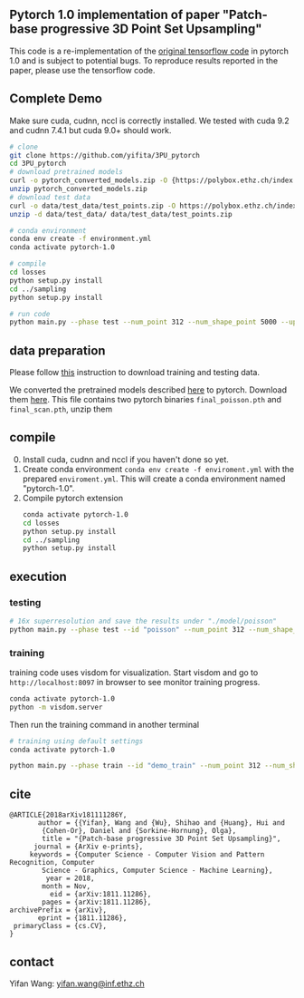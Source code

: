## Pytorch 1.0 implementation of paper "Patch-base progressive 3D Point Set Upsampling"
This code is a re-implementation of the [original tensorflow code](https://github.com/yifita/3PU) in pytorch 1.0 and is subject to potential bugs. 
To reproduce results reported in the paper, please use the tensorflow code.

## Complete Demo ##
Make sure cuda, cudnn, nccl is correctly installed.
We tested with cuda 9.2 and cudnn 7.4.1 but cuda 9.0+ should work.

```bash
# clone
git clone https://github.com/yifita/3PU_pytorch
cd 3PU_pytorch
# download pretrained models
curl -o pytorch_converted_models.zip -O {https://polybox.ethz.ch/index.php/s/QsnhBDg17bX8alE/download}
unzip pytorch_converted_models.zip
# download test data
curl -o data/test_data/test_points.zip -O https://polybox.ethz.ch/index.php/s/wxKg4O05JnyePDK/download
unzip -d data/test_data/ data/test_data/test_points.zip

# conda environment
conda env create -f environment.yml
conda activate pytorch-1.0

# compile
cd losses
python setup.py install
cd ../sampling
python setup.py install

# run code
python main.py --phase test --num_point 312 --num_shape_point 5000 --up_ratio 16 --test_data  "data/test_data/sketchfab_poisson/poisson_5000/*.xyz" --ckpt final_poisson.pth
``` 
## data preparation ##
Please follow [this](https://github.com/yifita/3PU#data-preparation) instruction to download training and testing data.

We converted the pretrained models described [here](https://github.com/yifita/3PU#pretrained-model) to pytorch. Download them [here](https://polybox.ethz.ch/index.php/s/QsnhBDg17bX8alE). This file contains two pytorch binaries `final_poisson.pth` and `final_scan.pth`, unzip them 

## compile ##

0. Install cuda, cudnn and nccl if you haven't done so yet.
1. Create conda environment `conda env create -f enviroment.yml` with the prepared `enviroment.yml`. This will create a conda environment named "pytorch-1.0".
2. Compile pytorch extension
    ````bash
    conda activate pytorch-1.0
    cd losses
    python setup.py install
    cd ../sampling
    python setup.py install
    ````

## execution ##

### testing ###
```bash
# 16x superresolution and save the results under "./model/poisson"
python main.py --phase test --id "poisson" --num_point 312 --num_shape_point 5000 --up_ratio 16 --test_data  "data/test_data/sketchfab_poisson/poisson_5000/*.xyz" --ckpt ./model/final_poisson.pth 
```
### training ###
training code uses visdom for visualization. Start visdom and go to `http://localhost:8097` in browser to see monitor training progress.
```bash
conda activate pytorch-1.0
python -m visdom.server
```
Then run the training command in another terminal
```bash
# training using default settings
conda activate pytorch-1.0

python main.py --phase train --id "demo_train" --num_point 312 --num_shape_point 5000 --up_ratio 16 --h5_data train_poisson_310_poisson_625_poisson_1250_poisson_2500_poisson_5000_poisson_10000_poisson_20000_poisson_40000_poisson_80000.hdf5
```

## cite ##
```
@ARTICLE{2018arXiv181111286Y,
       author = {{Yifan}, Wang and {Wu}, Shihao and {Huang}, Hui and
        {Cohen-Or}, Daniel and {Sorkine-Hornung}, Olga},
        title = "{Patch-base progressive 3D Point Set Upsampling}",
      journal = {ArXiv e-prints},
     keywords = {Computer Science - Computer Vision and Pattern Recognition, Computer
        Science - Graphics, Computer Science - Machine Learning},
         year = 2018,
        month = Nov,
          eid = {arXiv:1811.11286},
        pages = {arXiv:1811.11286},
archivePrefix = {arXiv},
       eprint = {1811.11286},
 primaryClass = {cs.CV},
}
```


## contact ##
Yifan Wang: yifan.wang@inf.ethz.ch